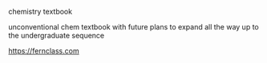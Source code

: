 chemistry textbook

unconventional chem textbook with future plans to expand all the way up to the undergraduate sequence 

https://fernclass.com
